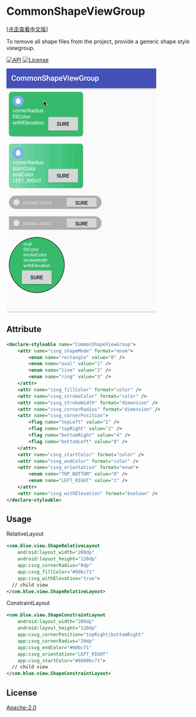 # CommonShapeViewGroup
[[点击查看中文版]](https://www.jianshu.com/p/4b20502f2692)<p>
To remove all shape files from the project, provide a generic shape style viewgroup.<p>
[![API](https://img.shields.io/badge/API-16%2B-brightgreen.svg?style=flat)](https://android-arsenal.com/api?level=16) [![License](https://img.shields.io/badge/license-Apache%202.0-blue.svg)](https://github.com/michaelxs/Android-CommonShapeViewGroup/blob/master/LICENSE)<p>
![](https://github.com/michaelxs/Android-CommonShapeViewGroup/blob/master/screenshots/show.gif)
## Attribute
```xml
<declare-styleable name="CommonShapeViewGroup">
    <attr name="csvg_shapeMode" format="enum">
        <enum name="rectangle" value="0" />
        <enum name="oval" value="1" />
        <enum name="line" value="2" />
        <enum name="ring" value="3" />
    </attr>
    <attr name="csvg_fillColor" format="color" />
    <attr name="csvg_strokeColor" format="color" />
    <attr name="csvg_strokeWidth" format="dimension" />
    <attr name="csvg_cornerRadius" format="dimension" />
    <attr name="csvg_cornerPosition">
        <flag name="topLeft" value="1" />
        <flag name="topRight" value="2" />
        <flag name="bottomRight" value="4" />
        <flag name="bottomLeft" value="8" />
    </attr>
    <attr name="csvg_startColor" format="color" />
    <attr name="csvg_endColor" format="color" />
    <attr name="csvg_orientation" format="enum">
        <enum name="TOP_BOTTOM" value="0" />
        <enum name="LEFT_RIGHT" value="1" />
    </attr>
    <attr name="csvg_withElevation" format="boolean" />
</declare-styleable>
```
## Usage
RelativeLayout
```xml
<com.blue.view.ShapeRelativeLayout
    android:layout_width="200dp"
    android:layout_height="120dp"
    app:csvg_cornerRadius="8dp"
    app:csvg_fillColor="#00bc71"
    app:csvg_withElevation="true">
  // child view
</com.blue.view.ShapeRelativeLayout>
```
ConstraintLayout
```xml
<com.blue.view.ShapeConstraintLayout
    android:layout_width="200dp"
    android:layout_height="120dp"
    app:csvg_cornerPosition="topRight|bottomRight"                                 
    app:csvg_cornerRadius="20dp"
    app:csvg_endColor="#00bc71"
    app:csvg_orientation="LEFT_RIGHT"
    app:csvg_startColor="#8800bc71">
  // child view
</com.blue.view.ShapeConstraintLayout>
```
## License
[Apache-2.0](https://opensource.org/licenses/Apache-2.0)
